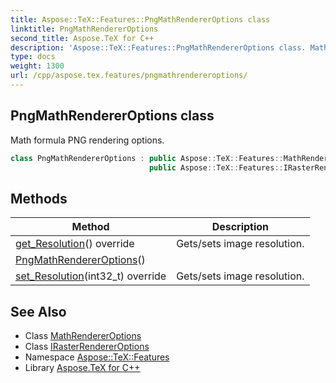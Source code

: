 ```yaml
---
title: Aspose::TeX::Features::PngMathRendererOptions class
linktitle: PngMathRendererOptions
second_title: Aspose.TeX for C++
description: 'Aspose::TeX::Features::PngMathRendererOptions class. Math formula PNG rendering options in C++.'
type: docs
weight: 1300
url: /cpp/aspose.tex.features/pngmathrendereroptions/
---
```

## PngMathRendererOptions class


Math formula PNG rendering options.

```cpp
class PngMathRendererOptions : public Aspose::TeX::Features::MathRendererOptions,
                               public Aspose::TeX::Features::IRasterRendererOptions
```

## Methods

| Method | Description |
| --- | --- |
| [get_Resolution](./get_resolution/)() override | Gets/sets image resolution. |
| [PngMathRendererOptions](./pngmathrendereroptions/)() |  |
| [set_Resolution](./set_resolution/)(int32_t) override | Gets/sets image resolution. |
## See Also

* Class [MathRendererOptions](../mathrendereroptions/)
* Class [IRasterRendererOptions](../irasterrendereroptions/)
* Namespace [Aspose::TeX::Features](../)
* Library [Aspose.TeX for C++](../../)
